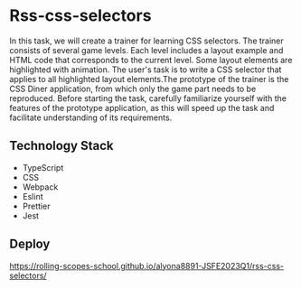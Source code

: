 # Rss-css-selectors
In this task, we will create a trainer for learning CSS selectors. The trainer consists of several game levels. Each level includes a layout example and HTML code that corresponds to the current level. Some layout elements are highlighted with animation. The user's task is to write a CSS selector that applies to all highlighted layout elements.The prototype of the trainer is the CSS Diner application, from which only the game part needs to be reproduced. Before starting the task, carefully familiarize yourself with the features of the prototype application, as this will speed up the task and facilitate understanding of its requirements.

## Technology Stack
 - TypeScript
 - CSS
 - Webpack
 - Eslint
 - Prettier
 - Jest
   
## Deploy

https://rolling-scopes-school.github.io/alyona8891-JSFE2023Q1/rss-css-selectors/ 
